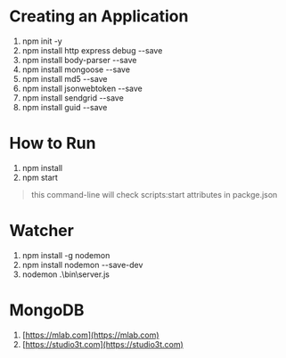 # Creating an Application
1. npm init -y
2. npm install http express debug --save
3. npm install body-parser --save
4. npm install mongoose --save
5. npm install md5 --save
6. npm install jsonwebtoken --save
7. npm install sendgrid --save
8. npm install guid --save


# How to Run
1. npm install
2. npm start
> this command-line will check scripts:start attributes in packge.json

# Watcher
1. npm install -g nodemon
2. npm install nodemon --save-dev
3. nodemon .\bin\server.js


# MongoDB
1. [https://mlab.com](https://mlab.com)
2. [https://studio3t.com](https://studio3t.com)
